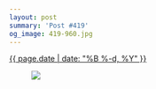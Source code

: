 ```yaml
---
layout: post
summary: 'Post #419'
og_image: 419-960.jpg
---
```


<div class="post">
 <time>
  <a href="/419">
   {{ page.date | date: "%B %-d, %Y" }}
  </a>
 </time>
 <a href="/419">
  <figure data-taken="7/5/2015">
   <img sizes="(min-width: 700px) 50vw, calc(100vw - 2rem)" src="{{ site.assets_url }}/419-480.jpg" srcset="{{ site.assets_url }}/419-960.jpg 960w, {{ site.assets_url }}/419-720.jpg 720w, {{ site.assets_url }}/419-480.jpg 480w, {{ site.assets_url }}/419-240.jpg 240w"/>
  </figure>
 </a>
</div>
